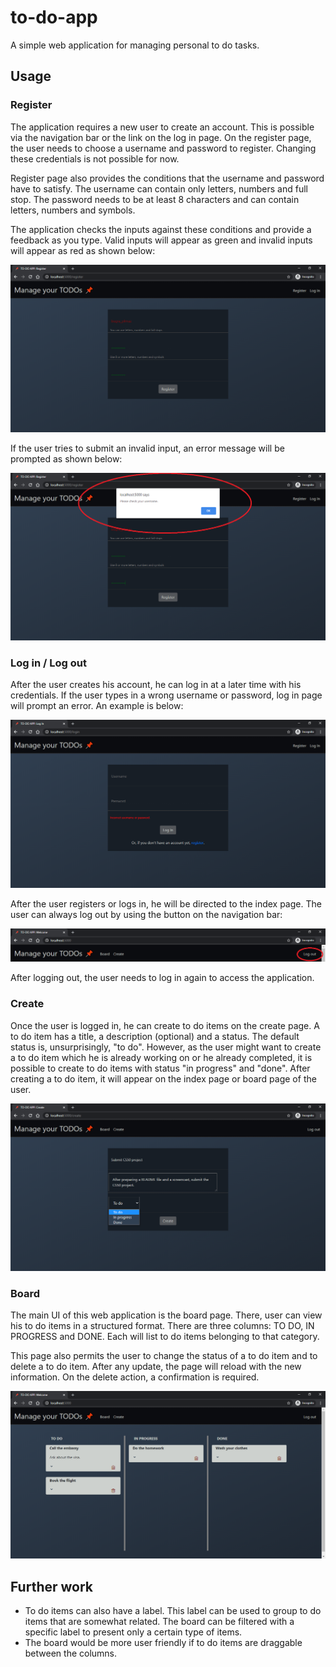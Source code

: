 # to-do-app
A simple web application for managing personal to do tasks.

## Usage
### Register
The application requires a new user to create an account. This is possible via the navigation bar or the link on the log in page. On the register page, the user needs to choose a username and password to register. Changing these credentials is not possible for now.

Register page also provides the conditions that the username and password have to satisfy. The username can contain only letters, numbers and full stop. The password needs to be at least 8 characters and can contain letters, numbers and symbols. 

The application checks the inputs against these conditions and provide a feedback as you type. Valid inputs will appear as green and invalid inputs will appear as red as shown below:

![register-feedback](static/register-feedback.png?raw=true "Register feedback")

If the user tries to submit an invalid input, an error message will be prompted as shown below:

![register-error-message](static/register-error-message.png?raw=true "Register error message")

### Log in / Log out
After the user creates his account, he can log in at a later time with his credentials. If the user types in a wrong username or password, log in page will prompt an error. An example is below:

![log-in-error-message](static/log-in-error-message.png?raw=true "Log in error message")

After the user registers or logs in, he will be directed to the index page. The user can always log out by using the button on the navigation bar:

![log-out-button](static/log-out-button.png?raw=true "Log out button")

After logging out, the user needs to log in again to access the application.

### Create
Once the user is logged in, he can create to do items on the create page. A to do item has a title, a description (optional) and a status. The default status is, unsurprisingly, "to do". However, as the user might want to create a to do item which he is already working on or he already completed, it is possible to create to do items with status "in progress" and "done". After creating a to do item, it will appear on the index page or board page of the user.

![create](static/create.png?raw=true "Create")

### Board
The main UI of this web application is the board page. There, user can view his to do items in a structured format. There are three columns: TO DO, IN PROGRESS and DONE. Each will list to do items belonging to that category.

This page also permits the user to change the status of a to do item and to delete a to do item. After any update, the page will reload with the new information. On the delete action, a confirmation is required.

![board](static/board.png?raw=true "Board")

## Further work
- To do items can also have a label. This label can be used to group to do items that are somewhat related. The board can be filtered with a specific label to present only a certain type of items.
- The board would be more user friendly if to do items are draggable between the columns.
